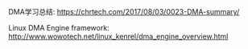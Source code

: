 DMA学习总结: https://chrtech.com/2017/08/03/0023-DMA-summary/

Linux DMA Engine framework: http://www.wowotech.net/linux_kenrel/dma_engine_overview.html
